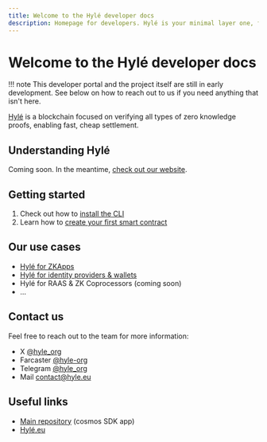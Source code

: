 ```yaml
---
title: Welcome to the Hylé developer docs
description: Homepage for developers. Hylé is your minimal layer one, focused only on verifying zero-knowledge proofs.
---
```


# Welcome to the Hylé developer docs

!!! note
    This developer portal and the project itself are still in early development. See below on how to reach out to us if you need anything that isn't here.

[Hylé](https://www.hyle.eu/) is a blockchain focused on verifying all types of zero knowledge proofs, enabling fast, cheap settlement.

## Understanding Hylé

Coming soon. In the meantime, [check out our website](https://hyle.eu).

## Getting started

1. Check out how to [install the CLI](getting-started/hyled-install-instructions.md)
2. Learn how to [create your first smart contract](getting-started/your-first-smart-contract.md)

## Our use cases
- [Hylé for ZKApps](use-cases/for-zk-apps.md) 
- [Hylé for identity providers & wallets](use-cases/for-identity-providers.md)
- Hylé for RAAS & ZK Coprocessors (coming soon)
- ...

## Contact us
Feel free to reach out to the team for more information:  
- X [@hyle_org](http://twitter.com/hyle_org)
- Farcaster [@hyle-org](https://warpcast.com/hyle-org)
- Telegram [@hyle_org](https://t.me/hyle_org)
- Mail [contact@hyle.eu](mailto:contact@hyle.eu)

## Useful links
- [Main repository](http://github.com/hyle-org/hyle) (cosmos SDK app)
- [Hylé.eu](https://hyle.eu)
